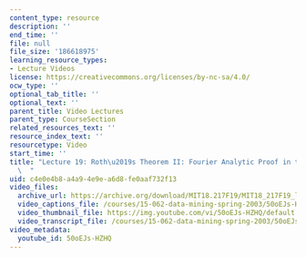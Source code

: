 ```yaml
---
content_type: resource
description: ''
end_time: ''
file: null
file_size: '186618975'
learning_resource_types:
- Lecture Videos
license: https://creativecommons.org/licenses/by-nc-sa/4.0/
ocw_type: ''
optional_tab_title: ''
optional_text: ''
parent_title: Video Lectures
parent_type: CourseSection
related_resources_text: ''
resource_index_text: ''
resourcetype: Video
start_time: ''
title: "Lecture 19: Roth\u2019s Theorem II: Fourier Analytic Proof in the Integers\
  \  "
uid: c4e0e4b8-a4a9-4e9e-a6d8-fe0aaf732f13
video_files:
  archive_url: https://archive.org/download/MIT18.217F19/MIT18_217F19_lec19_300k.mp4
  video_captions_file: /courses/15-062-data-mining-spring-2003/50oEJs-HZHQ_captions.vtt
  video_thumbnail_file: https://img.youtube.com/vi/50oEJs-HZHQ/default.jpg
  video_transcript_file: /courses/15-062-data-mining-spring-2003/50oEJs-HZHQ_transcript.pdf
video_metadata:
  youtube_id: 50oEJs-HZHQ
---
```

